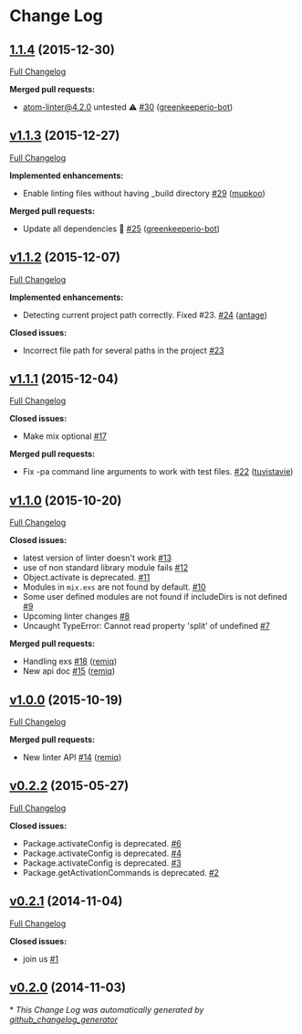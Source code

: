 # Change Log

## [1.1.4](https://github.com/AtomLinter/linter-elixirc/tree/1.1.4) (2015-12-30)
[Full Changelog](https://github.com/AtomLinter/linter-elixirc/compare/v1.1.3...1.1.4)

**Merged pull requests:**

- atom-linter@4.2.0 untested ⚠️ [\#30](https://github.com/AtomLinter/linter-elixirc/pull/30) ([greenkeeperio-bot](https://github.com/greenkeeperio-bot))

## [v1.1.3](https://github.com/AtomLinter/linter-elixirc/tree/v1.1.3) (2015-12-27)
[Full Changelog](https://github.com/AtomLinter/linter-elixirc/compare/v1.1.2...v1.1.3)

**Implemented enhancements:**

- Enable linting files without having \_build directory [\#29](https://github.com/AtomLinter/linter-elixirc/pull/29) ([mupkoo](https://github.com/mupkoo))

**Merged pull requests:**

- Update all dependencies 🌴 [\#25](https://github.com/AtomLinter/linter-elixirc/pull/25) ([greenkeeperio-bot](https://github.com/greenkeeperio-bot))

## [v1.1.2](https://github.com/AtomLinter/linter-elixirc/tree/v1.1.2) (2015-12-07)
[Full Changelog](https://github.com/AtomLinter/linter-elixirc/compare/v1.1.1...v1.1.2)

**Implemented enhancements:**

- Detecting current project path correctly. Fixed \#23. [\#24](https://github.com/AtomLinter/linter-elixirc/pull/24) ([antage](https://github.com/antage))

**Closed issues:**

- Incorrect file path for several paths in the project [\#23](https://github.com/AtomLinter/linter-elixirc/issues/23)

## [v1.1.1](https://github.com/AtomLinter/linter-elixirc/tree/v1.1.1) (2015-12-04)
[Full Changelog](https://github.com/AtomLinter/linter-elixirc/compare/v1.1.0...v1.1.1)

**Closed issues:**

- Make mix optional [\#17](https://github.com/AtomLinter/linter-elixirc/issues/17)

**Merged pull requests:**

- Fix -pa command line arguments to work with test files. [\#22](https://github.com/AtomLinter/linter-elixirc/pull/22) ([tuvistavie](https://github.com/tuvistavie))

## [v1.1.0](https://github.com/AtomLinter/linter-elixirc/tree/v1.1.0) (2015-10-20)
[Full Changelog](https://github.com/AtomLinter/linter-elixirc/compare/v1.0.0...v1.1.0)

**Closed issues:**

- latest version of linter doesn't work [\#13](https://github.com/AtomLinter/linter-elixirc/issues/13)
- use of non standard library module fails [\#12](https://github.com/AtomLinter/linter-elixirc/issues/12)
- Object.activate is deprecated. [\#11](https://github.com/AtomLinter/linter-elixirc/issues/11)
- Modules in `mix.exs` are not found by default. [\#10](https://github.com/AtomLinter/linter-elixirc/issues/10)
- Some user defined modules are not found if includeDirs is not defined [\#9](https://github.com/AtomLinter/linter-elixirc/issues/9)
- Upcoming linter changes [\#8](https://github.com/AtomLinter/linter-elixirc/issues/8)
- Uncaught TypeError: Cannot read property 'split' of undefined [\#7](https://github.com/AtomLinter/linter-elixirc/issues/7)

**Merged pull requests:**

- Handling exs [\#18](https://github.com/AtomLinter/linter-elixirc/pull/18) ([remiq](https://github.com/remiq))
- New api doc [\#15](https://github.com/AtomLinter/linter-elixirc/pull/15) ([remiq](https://github.com/remiq))

## [v1.0.0](https://github.com/AtomLinter/linter-elixirc/tree/v1.0.0) (2015-10-19)
[Full Changelog](https://github.com/AtomLinter/linter-elixirc/compare/v0.2.2...v1.0.0)

**Merged pull requests:**

- New linter API [\#14](https://github.com/AtomLinter/linter-elixirc/pull/14) ([remiq](https://github.com/remiq))

## [v0.2.2](https://github.com/AtomLinter/linter-elixirc/tree/v0.2.2) (2015-05-27)
[Full Changelog](https://github.com/AtomLinter/linter-elixirc/compare/v0.2.1...v0.2.2)

**Closed issues:**

- Package.activateConfig is deprecated. [\#6](https://github.com/AtomLinter/linter-elixirc/issues/6)
- Package.activateConfig is deprecated. [\#4](https://github.com/AtomLinter/linter-elixirc/issues/4)
- Package.activateConfig is deprecated. [\#3](https://github.com/AtomLinter/linter-elixirc/issues/3)
- Package.getActivationCommands is deprecated. [\#2](https://github.com/AtomLinter/linter-elixirc/issues/2)

## [v0.2.1](https://github.com/AtomLinter/linter-elixirc/tree/v0.2.1) (2014-11-04)
[Full Changelog](https://github.com/AtomLinter/linter-elixirc/compare/v0.2.0...v0.2.1)

**Closed issues:**

- join us [\#1](https://github.com/AtomLinter/linter-elixirc/issues/1)

## [v0.2.0](https://github.com/AtomLinter/linter-elixirc/tree/v0.2.0) (2014-11-03)


\* *This Change Log was automatically generated by [github_changelog_generator](https://github.com/skywinder/Github-Changelog-Generator)*
